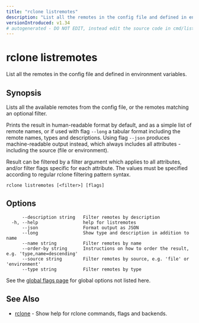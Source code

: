 ```yaml
---
title: "rclone listremotes"
description: "List all the remotes in the config file and defined in environment variables."
versionIntroduced: v1.34
# autogenerated - DO NOT EDIT, instead edit the source code in cmd/listremotes/ and as part of making a release run "make commanddocs"
---
```

# rclone listremotes

List all the remotes in the config file and defined in environment variables.

## Synopsis

Lists all the available remotes from the config file, or the remotes matching
an optional filter.

Prints the result in human-readable format by default, and as a simple list of
remote names, or if used with flag `--long` a tabular format including
the remote names, types and descriptions. Using flag `--json` produces
machine-readable output instead, which always includes all attributes - including
the source (file or environment).

Result can be filtered by a filter argument which applies to all attributes,
and/or filter flags specific for each attribute. The values must be specified
according to regular rclone filtering pattern syntax.

```
rclone listremotes [<filter>] [flags]
```

## Options

```
      --description string   Filter remotes by description
  -h, --help                 help for listremotes
      --json                 Format output as JSON
      --long                 Show type and description in addition to name
      --name string          Filter remotes by name
      --order-by string      Instructions on how to order the result, e.g. 'type,name=descending'
      --source string        Filter remotes by source, e.g. 'file' or 'environment'
      --type string          Filter remotes by type
```

See the [global flags page](/flags/) for global options not listed here.

## See Also

<!-- markdownlint-capture -->
<!-- markdownlint-disable ul-style line-length -->

* [rclone](/commands/rclone/)	 - Show help for rclone commands, flags and backends.


<!-- markdownlint-restore -->
